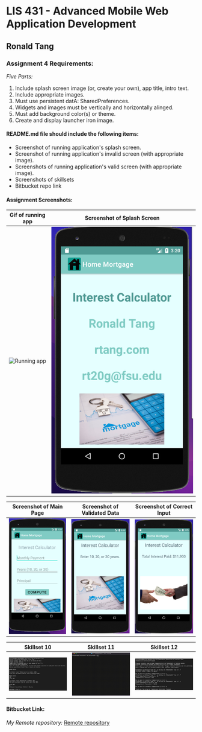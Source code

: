 # LIS 431 - Advanced Mobile Web Application Development

## Ronald Tang

### Assignment 4 Requirements:

*Five Parts:*

1. Include splash screen image (or, create your own), app title, intro text.
2. Include appropriate images.
3. Must use persistent datA: SharedPreferences.
4. Widgets and images must be vertically and horizontally alinged.
5. Must add background color(s) or theme.
6. Create and display launcher iron image.


#### README.md file should include the following items:

* Screenshot of running application's splash screen.
* Screenshot of running application's invalid screen (with appropriate image).
* Screenshots of running application's valid screen (with appropriate image).
* Screenshots of skillsets
* Bitbucket repo link

#### Assignment Screenshots:

| Gif of running app | Screenshot of Splash Screen |
| ---------- | ---------- | 
| ![Running app](img/app.gif) | ![Screenshot of Splash Screen](img/Splash.png) |

| Screenshot of Main Page | Screenshot of Validated Data  | Screenshot of Correct Input |
| ---------- | ---------- | ---------- |
| ![Main Page Screenshot](img/Home.png) | ![Validated Data Screenshot](img/Error.png) | ![Correct Input Screenshot](img/Calculate.png) |

| Skillset 10 | Skillset 11 | Skillset 12 |
| ---------- | ---------- | ---------- |
| ![Screenshot of Skillset 10](img/travel.png) | ![Screenshot of Skillset 11](img/productDemo.gif) | ![Screenshot of Skillset 12](img/Temperature_conversion.png)

#### Bitbucket Link:

*My Remote repository:*
[Remote repository](https://bitbucket.org/ronaldtang1/lis4331/ "Remote repository")
